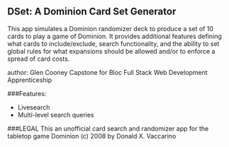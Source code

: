 ## DSet: A Dominion Card Set Generator

This app simulates a Dominion randomizer deck to produce a set of 10 cards to play a game of Dominion. It provides additional features defining what cards to include/exclude, search functionality, and the ability to set global rules for what expansions should be allowed and/or to enforce a spread of card costs.

author: Glen Cooney
Capstone for Bloc Full Stack Web Development Apprenticeship


###Features:
* Livesearch
* Multi-level search queries

###LEGAL
This an unofficial card search and randomizer app for the tabletop game Dominion (c) 2008 by Donald X. Vaccarino
